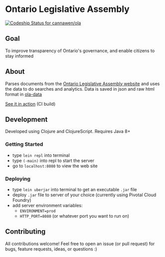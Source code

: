 # Ontario Legislative Assembly
[ ![Codeship Status for cannawen/ola](https://app.codeship.com/projects/c14fd800-3cb5-0136-409c-3ac0f0073134/status?branch=master)](https://app.codeship.com/projects/290578)

## Goal
To improve transparency of Ontario's governance, and enable citizens to stay informed

## About
Parses documents from the [Ontario Legislative Assembly website](http://www.ontla.on.ca/pas/house-proceedings/house-documents.xhtml?locale=en) and uses the data to do searches and analytics. Data is saved in json and raw html format in [ola-data](https://github.com/cannawen/ola-data)

[See it in action](https://ola-hansard.cfapps.io/search/Hon.%20Bob%20Chiarelli) (CI build)

## Development
Developed using Clojure and ClojureScript. Requires Java 8+

### Getting Started
- type `lein repl` into terminal
- type `(-main)` into repl to start the server
- go to `localhost:8080` to view the web site

### Deploying
- type `lein uberjar` into terminal to get an executable `.jar` file
- deploy `.jar` file to server of your choice (currently using Pivotal Cloud Foundry)
- add server environment variables:
  - `ENVIRONMENT=prod`
  - `HTTP_PORT=8080` (or whatever port you want to run on)

## Contributing
All contributions welcome! Feel free to open an issue (or pull request) for bugs, feature requests, ideas, or questions :)

